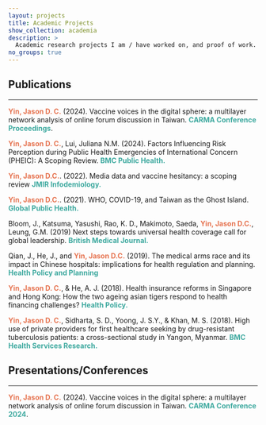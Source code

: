 ```yaml
---
layout: projects
title: Academic Projects
show_collection: academia
description: >
  Academic research projects I am / have worked on, and proof of work.
no_groups: true
---
```


<h2>Publications</h2>
<hr>

<span style="color:#E67451; font-weight:bold">Yin, Jason D. C.</span> (2024). Vaccine voices in the digital sphere: a multilayer network analysis of online forum discussion in Taiwan. <span style="color:#3EA99F; font-weight:bold">CARMA Conference Proceedings</span>.

<span style="color:#E67451; font-weight:bold">Yin, Jason D. C.</span>, Lui, Juliana N.M. (2024). Factors Influencing Risk Perception during Public Health Emergencies of International Concern (PHEIC): A Scoping Review. <span style="color:#3EA99F; font-weight:bold">BMC Public Health.</span>

<span style="color:#E67451; font-weight:bold">Yin, Jason D.C.</span>. (2022). Media data and vaccine hesitancy: a scoping review <span style="color:#3EA99F; font-weight:bold">JMIR Infodemiology.</span>

<span style="color:#E67451; font-weight:bold">Yin, Jason D.C.</span>. (2021). WHO, COVID-19, and Taiwan as the Ghost Island. <span style="color:#3EA99F; font-weight:bold">Global Public Health.</span>

Bloom, J., Katsuma, Yasushi, Rao, K. D., Makimoto, Saeda, <span style="color:#E67451; font-weight:bold">Yin, Jason D.C.</span>, Leung, G.M. (2019) Next steps towards universal health coverage call for global leadership. <span style="color:#3EA99F; font-weight:bold">British Medical Journal.</span>

Qian, J., He, J., and <span style="color:#E67451; font-weight:bold">Yin, Jason D.C.</span> (2019). The medical arms race and its impact in Chinese hospitals: implications for health regulation and planning. <span style="color:#3EA99F; font-weight:bold">Health Policy and Planning</span>

<span style="color:#E67451; font-weight:bold">Yin, Jason D. C.</span>, & He, A. J. (2018). Health insurance reforms in Singapore and Hong Kong: How the two ageing asian tigers respond to health financing challenges? <span style="color:#3EA99F; font-weight:bold">Health Policy. </span>

<span style="color:#E67451; font-weight:bold">Yin, Jason D. C.</span>, Sidharta, S. D., Yoong, J. S.Y., & Khan, M. S. (2018). High use of private providers for
first healthcare seeking by drug-resistant tuberculosis patients: a cross-sectional study in Yangon, Myanmar. <span style="color:#3EA99F; font-weight:bold">BMC Health Services Research.</span>

<h2>Presentations/Conferences</h2>
<hr>

<span style="color:#E67451; font-weight:bold">Yin, Jason D. C.</span> (2024). Vaccine voices in the digital sphere: a multilayer network analysis of online forum discussion in Taiwan. <span style="color:#3EA99F; font-weight:bold">CARMA Conference 2024</span>.